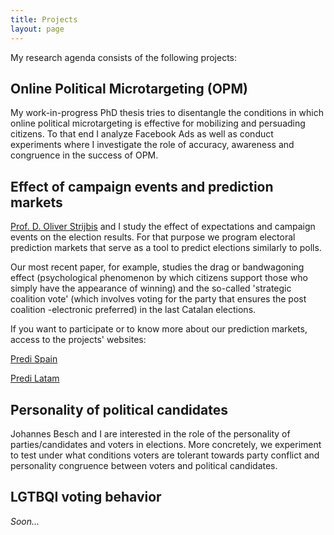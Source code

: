 ```yaml
---
title: Projects
layout: page
---
```



My research agenda consists of the following projects:

Online Political Microtargeting (OPM)
---------
 My work-in-progress PhD thesis tries to disentangle the conditions in which online political microtargeting is effective for mobilizing and persuading citizens. To that end I analyze Facebook Ads as well as conduct experiments where I investigate the role of accuracy, awareness and congruence in the success of OPM.


Effect of campaign events and prediction markets
---------

[Prof. D. Oliver Strijbis](https://www.ipz.uzh.ch/de/institut/mitarbeitende/staff/strijbis.html) and I study the effect of expectations and campaign events on the election results. For that purpose we program electoral prediction markets that serve as a tool to predict elections similarly to polls.

 Our most recent paper, for example, studies the drag or bandwagoning effect (psychological phenomenon by which citizens support those who simply have the appearance of winning) and the so-called 'strategic coalition vote' (which involves voting for the party that ensures the post coalition -electronic preferred) in the last Catalan elections.

If you want to participate or to know more about our prediction markets, access to the projects' websites:

[Predi Spain](https://aloport.github.io/predi)

[Predi Latam](https://aloport.github.io/predi_latam)


Personality of political candidates
---------

Johannes Besch and I are interested in the role of the personality of parties/candidates and voters in elections. More concretely, we experiment to test under what conditions voters are tolerant towards party conflict and personality congruence between voters and political candidates.

LGTBQI voting behavior
---------

*Soon...*
